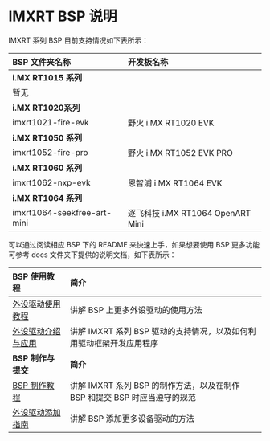 # IMXRT BSP 说明

IMXRT 系列 BSP 目前支持情况如下表所示：

| BSP 文件夹名称       | 开发板名称                |
|:------------------------- |:-------------------------- |
| **i.MX RT1015 系列** |  |
| 暂无 |  |
| **i.MX RT1020系列** |  |
| imxrt1021-fire-evk | 野火 i.MX RT1020 EVK |
| **i.MX RT1050 系列** |  |
| imxrt1052-fire-pro | 野火 i.MX RT1052 EVK PRO |
| **i.MX RT1060 系列** |  |
| imxrt1062-nxp-evk | 恩智浦 i.MX RT1064 EVK |
| **i.MX RT1064 系列** |  |
| imxrt1064-seekfree-art-mini | 逐飞科技 i.MX RT1064 OpenART Mini|

可以通过阅读相应 BSP 下的 README 来快速上手，如果想要使用 BSP 更多功能可参考 docs 文件夹下提供的说明文档，如下表所示：

| BSP 使用教程 | 简介                                          |
|:-------------------- |:------------------------------------------------- |
| [外设驱动使用教程](docs/IMXRT系列BSP外设驱动使用教程.md) | 讲解 BSP 上更多外设驱动的使用方法 |
| [外设驱动介绍与应用](docs/IMXRT系列驱动介绍.md) | 讲解 IMXRT 系列 BSP 驱动的支持情况，以及如何利用驱动框架开发应用程序 |
| **BSP 制作与提交** | **简介**                                     |
| [BSP 制作教程](docs/IMXRT系列BSP制作教程.md) | 讲解 IMXRT 系列 BSP 的制作方法，以及在制作 BSP 和提交 BSP 时应当遵守的规范|
| [外设驱动添加指南](docs/IMXRT系列外设驱动添加指南.md) | 讲解 BSP 添加更多设备驱动的方法 |

